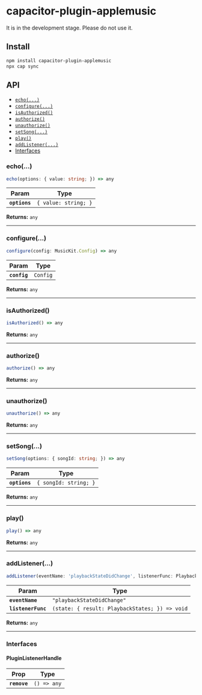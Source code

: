 # capacitor-plugin-applemusic

It is in the development stage. Please do not use it.

## Install

```bash
npm install capacitor-plugin-applemusic
npx cap sync
```

## API

<docgen-index>

* [`echo(...)`](#echo)
* [`configure(...)`](#configure)
* [`isAuthorized()`](#isauthorized)
* [`authorize()`](#authorize)
* [`unauthorize()`](#unauthorize)
* [`setSong(...)`](#setsong)
* [`play()`](#play)
* [`addListener(...)`](#addlistener)
* [Interfaces](#interfaces)

</docgen-index>

<docgen-api>
<!--Update the source file JSDoc comments and rerun docgen to update the docs below-->

### echo(...)

```typescript
echo(options: { value: string; }) => any
```

| Param         | Type                            |
| ------------- | ------------------------------- |
| **`options`** | <code>{ value: string; }</code> |

**Returns:** <code>any</code>

--------------------


### configure(...)

```typescript
configure(config: MusicKit.Config) => any
```

| Param        | Type                |
| ------------ | ------------------- |
| **`config`** | <code>Config</code> |

**Returns:** <code>any</code>

--------------------


### isAuthorized()

```typescript
isAuthorized() => any
```

**Returns:** <code>any</code>

--------------------


### authorize()

```typescript
authorize() => any
```

**Returns:** <code>any</code>

--------------------


### unauthorize()

```typescript
unauthorize() => any
```

**Returns:** <code>any</code>

--------------------


### setSong(...)

```typescript
setSong(options: { songId: string; }) => any
```

| Param         | Type                             |
| ------------- | -------------------------------- |
| **`options`** | <code>{ songId: string; }</code> |

**Returns:** <code>any</code>

--------------------


### play()

```typescript
play() => any
```

**Returns:** <code>any</code>

--------------------


### addListener(...)

```typescript
addListener(eventName: 'playbackStateDidChange', listenerFunc: PlaybackStateDidChangeListener) => Promise<PluginListenerHandle> & PluginListenerHandle
```

| Param              | Type                                                         |
| ------------------ | ------------------------------------------------------------ |
| **`eventName`**    | <code>"playbackStateDidChange"</code>                        |
| **`listenerFunc`** | <code>(state: { result: PlaybackStates; }) =&gt; void</code> |

**Returns:** <code>any</code>

--------------------


### Interfaces


#### PluginListenerHandle

| Prop         | Type                      |
| ------------ | ------------------------- |
| **`remove`** | <code>() =&gt; any</code> |

</docgen-api>

